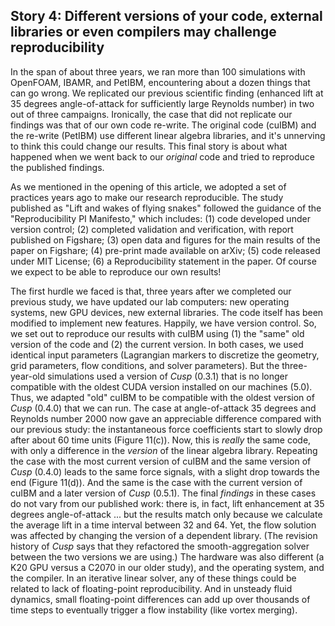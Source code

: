 ## Story 4: Different versions of your code, external libraries or even compilers may challenge reproducibility

In the span of about three years, we ran more than 100 simulations with OpenFOAM, IBAMR, and PetIBM, encountering about a dozen things that can go wrong. 
We replicated our previous scientific finding (enhanced lift at 35 degrees angle-of-attack for sufficiently large Reynolds number) in two out of three campaigns. 
Ironically, the case that did not replicate our findings was that of our own code re-write. 
The original code (cuIBM) and the re-write (PetIBM) use different linear algebra libraries, and it's unnerving to think this could change our results. 
This final story is about what happened when we went back to our _original_ code and tried to reproduce the published findings.

As we mentioned in the opening of this article, we adopted a set of practices years ago to make our research reproducible. 
The study published as "Lift and wakes of flying snakes" followed the guidance of the "Reproducibility PI Manifesto," 
which includes: 
(1) code developed under version control; 
(2) completed validation and verification, with report published on Figshare; 
(3) open data and figures for the main results of the paper on Figshare; 
(4) pre-print made available on arXiv; 
(5) code released under MIT License; 
(6) a Reproducibility statement in the paper.
Of course we expect to be able to reproduce our own results!

The first hurdle we faced is that, three years after we completed our previous study, we have updated our lab computers: 
new operating systems, new GPU devices, new external libraries. 
The code itself has been modified to implement new features. 
Happily, we have version control.
So, we set out to reproduce our results with cuIBM using (1) the "same"  old version of the code and (2) the current version. 
In both cases, we used identical input parameters (Lagrangian markers to discretize the geometry, grid parameters, flow conditions, and solver parameters). 
But the three-year-old simulations used a version of _Cusp_ (0.3.1) that is no longer compatible with the oldest CUDA version installed on our machines (5.0). 
Thus, we adapted "old" cuIBM to be compatible with the oldest version of _Cusp_ (0.4.0) that we can run. 
The case at angle-of-attack 35 degrees and Reynolds number 2000 now gave an appreciable difference compared with our previous study: 
the instantaneous force coefficients start to slowly drop after about 60 time units (Figure 11(c)). 
Now, this is _really_ the same code, with only a difference in the _version_ of the linear algebra library. 
Repeating the case with the most current version of cuIBM and the same version of _Cusp_ (0.4.0) leads to the same force signals, with a slight drop towards the end (Figure 11(d)). 
And the same is the case with the current version of cuIBM and a later version of _Cusp_ (0.5.1). 
The final _findings_ in these cases do not vary from our published work: there is, in fact, lift enhancement at 35 degrees angle-of-attack ... but the results match only because we calculate the average lift in a time interval between 32 and 64. 
Yet, the flow solution was affected by changing the version of a dependent library. 
(The revision history of _Cusp_ says that they refactored the smooth-aggregation solver between the two versions we are using.) 
The hardware was also different (a K20 GPU versus a C2070 in our older study), and the operating system, and the compiler. 
In an iterative linear solver, any of these things could be related to lack of floating-point reproducibility. 
And in unsteady fluid dynamics, small floating-point differences can add up over thousands of time steps to eventually trigger a flow instability (like vortex merging).
